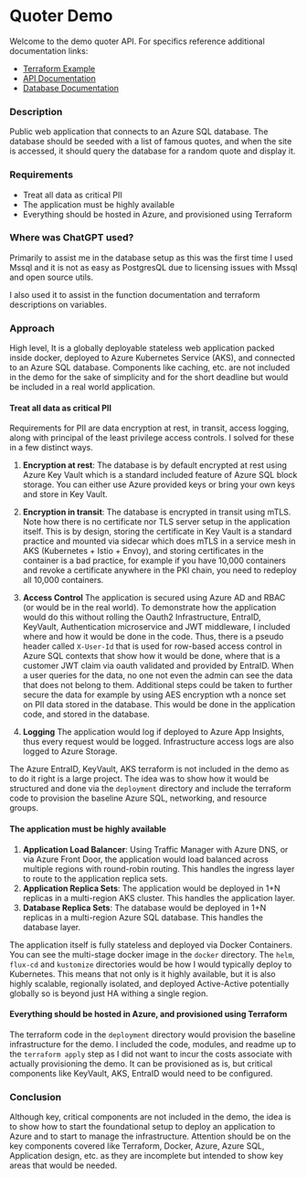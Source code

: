 # Quoter Demo

Welcome to the demo quoter API. For specifics reference additional documentation links:

* [Terraform Example](./deployment/README.md)
* [API Documentation](./bins/api/README.md)
* [Database Documentation](./migrations/README.md)

### Description
Public web application that connects to an Azure SQL database. The database should be seeded with a list of famous quotes, and when the site is accessed, it should query the database for a random quote and display it.

### Requirements
- Treat all data as critical PII
- The application must be highly available
- Everything should be hosted in Azure, and provisioned using Terraform

### Where was ChatGPT used?

Primarily to assist me in the database setup as this was the first time I used Mssql and it is not as easy as PostgresQL due to licensing issues with Mssql and open source utils.

I also used it to assist in the function documentation and terraform descriptions on variables.

### Approach

High level, It is a globally deployable stateless web application packed inside docker, deployed to Azure Kubernetes Service (AKS), and connected to an Azure SQL database. Components like caching, etc. are not included in the demo for the sake of simplicity and for the short deadline but would be included in a real world application.

#### Treat all data as critical PII

Requirements for PII are data encryption at rest, in transit, access logging, along with principal of the least privilege access controls. I solved for these in a few distinct ways.

1. **Encryption at rest**: The database is by default encrypted at rest using Azure Key Vault which is a standard included feature of Azure SQL block storage. You can either use Azure provided keys or bring your own keys and store in Key Vault.

2. **Encryption in transit**: The database is encrypted in transit using mTLS. Note how there is no certificate nor TLS server setup in the application itself. This is by design, storing the certificate in Key Vault is a standard practice and mounted via sidecar which does mTLS in a service mesh in AKS (Kubernetes + Istio + Envoy), and storing certificates in the container is a bad practice, for example if you have 10,000 containers and revoke a certificate anywhere in the PKI chain, you need to redeploy all 10,000 containers.

3. **Access Control** The application is secured using Azure AD and RBAC (or would be in the real world). To demonstrate how the application would do this without rolling the Oauth2 Infrastructure, EntraID, KeyVault, Authentication microservice and JWT middleware, I included where and how it would be done in the code. Thus, there is a pseudo header called `X-User-Id` that is used for row-based access control in Azure SQL contexts that show how it would be done, where that is a customer JWT claim via oauth validated and provided by EntraID. When a user queries for the data, no one not even the admin can see the data that does not belong to them. Additional steps could be taken to further secure the data for example by using AES encryption wth a nonce set on PII data stored in the database. This would be done in the application code, and stored in the database.

4. **Logging** The application would log if deployed to Azure App Insights, thus every request would be logged. Infrastructure access logs are also logged to Azure Storage.

The Azure EntraID, KeyVault, AKS terraform is not included in the demo as to do it right is a large project. The idea was to show how it would be structured and done via the `deployment` directory and include the terraform code to provision the baseline Azure SQL, networking, and resource groups.

#### The application must be highly available

1. **Application Load Balancer**: Using Traffic Manager with Azure DNS, or via Azure Front Door, the application would load balanced across multiple regions with round-robin routing. This handles the ingress layer to route to the application replica sets.
2. **Application Replica Sets**: The application would be deployed in 1+N replicas in a multi-region AKS cluster. This handles the application layer.
3. **Database Replica Sets**: The database would be deployed in 1+N replicas in a multi-region Azure SQL database. This handles the database layer.

The application itself is fully stateless and deployed via Docker Containers. You can see the multi-stage docker image in the `docker` directory. The `helm`, `flux-cd` and `kustomize` directories would be how I would typically deploy to Kubernetes. This means that not only is it highly available, but it is also highly scalable, regionally isolated, and deployed Active-Active potentially globally so is beyond just HA withing a single region.

#### Everything should be hosted in Azure, and provisioned using Terraform

The terraform code in the `deployment` directory would provision the baseline infrastructure for the demo. I included the code, modules, and readme up to the `terraform apply` step as I did not want to incur the costs associate with actually provisioning the demo. It can be provisioned as is, but critical components like KeyVault, AKS, EntraID would need to be configured.

### Conclusion

Although key, critical components are not included in the demo, the idea is to show how to start the foundational setup to deploy an application to Azure and to start to manage the infrastructure. Attention should be on the key components covered like Terraform, Docker, Azure, Azure SQL, Application design, etc. as they are incomplete but intended to show key areas that would be needed.
